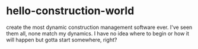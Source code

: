 # hello-construction-world
create the most dynamic construction management software ever. I've seen them all, none match my dynamics.
I have no idea where to begin or how it will happen but gotta start somewhere, right?
